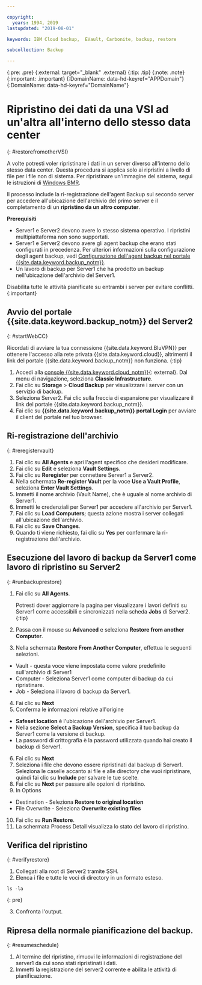 ```yaml
---

copyright:
  years: 1994, 2019
lastupdated: "2019-08-01"

keywords: IBM Cloud backup,  EVault, Carbonite, backup, restore

subcollection: Backup

---
```

{:pre: .pre}
{:external: target="_blank" .external}
{:tip: .tip}
{:note: .note}
{:important: .important}
{:DomainName: data-hd-keyref="APPDomain"}
{:DomainName: data-hd-keyref="DomainName"}

# Ripristino dei dati da una VSI ad un'altra all'interno dello stesso data center
{: #restorefromotherVSI}

A volte potresti voler ripristinare i dati in un server diverso all'interno dello stesso data center. Questa procedura si applica solo ai ripristini a livello di file per i file non di sistema. Per ripristinare un'immagine del sistema, segui le istruzioni di [Windows BMR](/docs/infrastructure/Backup?topic=Backup-restoreBMR).

Il processo include la ri-registrazione dell'agent Backup sul secondo server per accedere all'ubicazione dell'archivio del primo server e il completamento di un **ripristino da un altro computer**.

**Prerequisiti**

- Server1 e Server2 devono avere lo stesso sistema operativo. I ripristini multipiattaforma non sono supportati.
- Server1 e Server2 devono avere gli agent backup che erano stati configurati in precedenza. Per ulteriori informazioni sulla configurazione degli agent backup, vedi [Configurazione dell'agent backup nel portale {{site.data.keyword.backup_notm}}](/docs/infrastructure/Backup?topic=Backup-getting-started#getting-started).
- Un lavoro di backup per Server1 che ha prodotto un backup nell'ubicazione dell'archivio del Server1.

Disabilita tutte le attività pianificate su entrambi i server per evitare conflitti.
{:important}

## Avvio del portale {{site.data.keyword.backup_notm}} del Server2
{: #startWebCC}

Ricordati di avviare la tua connessione {{site.data.keyword.BluVPN}} per ottenere l'accesso alla rete privata {{site.data.keyword.cloud}}, altrimenti il link del portale {{site.data.keyword.backup_notm}} non funziona.
{:tip}

1. Accedi alla [console {{site.data.keyword.cloud_notm}}](https://{DomainName}){: external}. Dal menu di navigazione, seleziona **Classic Infrastructure**.
2. Fai clic su **Storage** > **Cloud Backup** per visualizzare i server con un servizio di backup.
3. Seleziona Server2. Fai clic sulla freccia di espansione per visualizzare il link del portale {{site.data.keyword.backup_notm}}.
4. Fai clic su **{{site.data.keyword.backup_notm}} portal Login** per avviare il client del portale nel tuo browser.

## Ri-registrazione dell'archivio
{: #reregistervault}

1. Fai clic su **All Agents** e apri l'agent specifico che desideri modificare.
2. Fai clic su **Edit** e seleziona **Vault Settings**.
3. Fai clic su **Reregister** per connettere Server1 a Server2.
4. Nella schermata **Re-register Vault** per la voce **Use a Vault Profile**, seleziona **Enter Vault Settings**.
5. Immetti il nome archivio (Vault Name), che è uguale al nome archivio di Server1.
6. Immetti le credenziali per Server1 per accedere all'archivio per Server1.
7. Fai clic su **Load Computers**; questa azione mostra i server collegati all'ubicazione dell'archivio.
8. Fai clic su **Save Changes**.
9. Quando ti viene richiesto, fai clic su **Yes** per confermare la ri-registrazione dell'archivio.

## Esecuzione del lavoro di backup da Server1 come lavoro di ripristino su Server2
{: #runbackuprestore}

1. Fai clic su **All Agents**.

   Potresti dover aggiornare la pagina per visualizzare i lavori definiti su Server1 come accessibili e sincronizzati nella scheda **Jobs** di Server2.
   {:tip}
2. Passa con il mouse su **Advanced** e seleziona **Restore from another Computer**.
3. Nella schermata **Restore From Another Computer**, effettua le seguenti selezioni.
  - Vault - questa voce viene impostata come valore predefinito sull'archivio di Server1
  - Computer - Seleziona Server1 come computer di backup da cui ripristinare.
  - Job - Seleziona il lavoro di backup da Server1.
4. Fai clic su **Next**
5. Conferma le informazioni relative all'origine
  - **Safeset location** è l'ubicazione dell'archivio per Server1.
  - Nella sezione **Select a Backup Version**, specifica il tuo backup da Server1 come la versione di backup.
  - La password di crittografia è la password utilizzata quando hai creato il backup di Server1.
6. Fai clic su **Next**
7. Seleziona i file che devono essere ripristinati dal backup di Server1. Seleziona le caselle accanto ai file e alle directory che vuoi ripristinare, quindi fai clic su **Include** per salvare le tue scelte.
8. Fai clic su **Next** per passare alle opzioni di ripristino.
9. In Options
  - Destination - Seleziona **Restore to original location**
  - File Overwrite - Seleziona **Overwrite existing files**
10. Fai clic su **Run Restore**.
11. La schermata Process Detail visualizza lo stato del lavoro di ripristino.


## Verifica del ripristino
{: #verifyrestore}

1. Collegati alla root di Server2 tramite SSH.
2. Elenca i file e tutte le voci di directory in un formato esteso.
  ```
  ls -la
  ```
  {: pre}

3. Confronta l'output.

## Ripresa della normale pianificazione del backup.
{: #resumeschedule}

1. Al termine del ripristino, rimuovi le informazioni di registrazione del server1 da cui sono stati ripristinati i dati.
2. Immetti la registrazione del server2 corrente e abilita le attività di pianificazione.
